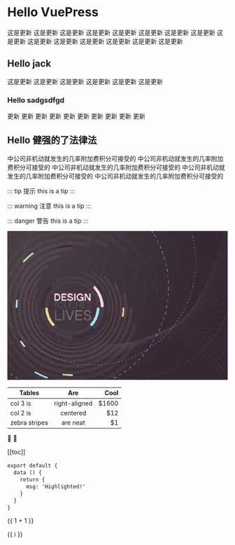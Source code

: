 # Hello VuePress
          
这是更新
这是更新
这是更新
这是更新
这是更新
这是更新
这是更新
这是更新
这是更新
这是更新
这是更新
这是更新
这是更新
这是更新
这是更新
## Hello jack




          
这是更新
这是更新
这是更新
这是更新
这是更新
这是更新
### Hello sadgsdfgd


          
          
          
          
          
更新
更新
更新
更新
更新
更新
更新
更新
更新
更新

## Hello 健强的了法律法

中公司非机动就发生的几率附加费积分可接受的
中公司非机动就发生的几率附加费积分可接受的
中公司非机动就发生的几率附加费积分可接受的
中公司非机动就发生的几率附加费积分可接受的
中公司非机动就发生的几率附加费积分可接受的



::: tip 提示
this is a tip
:::

::: warning 注意
this is a tip
:::

::: danger 警告
this is a tip
:::





![An image](./image.jpg)


| Tables        | Are           | Cool  |
| ------------- |:-------------:| -----:|
| col 3 is      | right-aligned | $1600 |
| col 2 is      | centered      |   $12 |
| zebra stripes | are neat      |    $1 |


:tada: :100:

[[toc]]



``` js{4}
export default {
  data () {
    return {
      msg: 'Highlighted!'
    }
  }
}
```



{{ 1 + 1 }}

<span v-for="i in 3">{{ i }} </span>